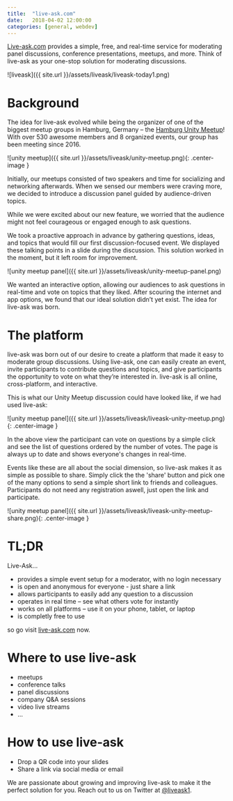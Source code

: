 ```yaml
---
title:  "live-ask.com"
date:   2018-04-02 12:00:00
categories: [general, webdev]
---
```


[Live-ask.com](https://www.live-ask.com) provides a simple, free, and real-time service for moderating panel discussions, conference presentations, meetups, and more. Think of live-ask as your one-stop solution for moderating discussions.

![liveask]({{ site.url }}/assets/liveask/liveask-today1.png)

# Background

The idea for live-ask evolved while being the organizer of one of the biggest meetup groups in Hamburg, Germany – the [Hamburg Unity Meetup](https://www.meetup.com/Hamburg-Unity-Meetup/)! With over 530 awesome members and 8 organized events, our group has been meeting since 2016.

![unity meetup]({{ site.url }}/assets/liveask/unity-meetup.png){: .center-image }

Initially, our meetups consisted of two speakers and time for socializing and networking afterwards. When we sensed our members were craving more, we decided to introduce a discussion panel guided by audience-driven topics.

While we were excited about our new feature, we worried that the audience might not feel courageous or engaged enough to ask questions.

We took a proactive approach in advance by gathering questions, ideas, and topics that would fill our first discussion-focused event. We displayed these talking points in a slide during the discussion. This solution worked in the moment, but it left room for improvement.

![unity meetup panel]({{ site.url }}/assets/liveask/unity-meetup-panel.png)

We wanted an interactive option, allowing our audiences to ask questions in real-time and vote on topics that they liked. After scouring the internet and app options, we found that our ideal solution didn’t yet exist. The idea for live-ask was born.

# The platform

live-ask was born out of our desire to create a platform that made it easy to moderate group discussions. Using live-ask, one can easily create an event, invite participants to contribute questions and topics, and give participants the opportunity to vote on what they’re interested in. live-ask is all online, cross-platform, and interactive.

This is what our Unity Meetup discussion could have looked like, if we had used live-ask:

![unity meetup panel]({{ site.url }}/assets/liveask/liveask-unity-meetup.png){: .center-image }

In the above view the participant can vote on questions by a simple click and see the list of questions ordered by the number of votes. The page is always up to date and shows everyone's changes in real-time.

Events like these are all about the social dimension, so live-ask makes it as simple as possible to share. Simply click the the 'share' button and pick one of the many options to send a simple short link to friends and colleagues. Participants do not need any registration aswell, just open the link and participate.

![unity meetup panel]({{ site.url }}/assets/liveask/liveask-unity-meetup-share.png){: .center-image }

# TL;DR

Live-Ask...

* provides a simple event setup for a moderator, with no login necessary
* is open and anonymous for everyone - just share a link
* allows participants to easily add any question to a discussion
* operates in real time – see what others vote for instantly
* works on all platforms – use it on your phone, tablet, or laptop
* is completly free to use

so go visit [live-ask.com](https://www.live-ask.com) now.

# Where to use live-ask

* meetups
* conference talks
* panel discussions
* company Q&A sessions
* video live streams
* ...

# How to use live-ask

* Drop a QR code into your slides
* Share a link via social media or email

We are passionate about growing and improving live-ask to make it the perfect solution for you. Reach out to us on Twitter at [@liveask1](https://twitter.com/liveask1).